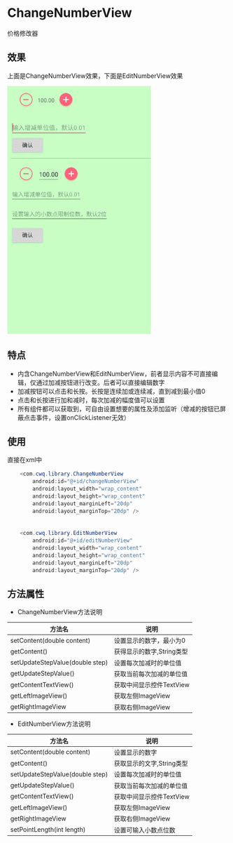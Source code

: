 # ChangeNumberView
价格修改器

## 效果

上面是ChangeNumberView效果，下面是EditNumberView效果

![](https://github.com/WernerZeiss/ChangeNumberView/blob/master/screenshot/GIF.gif)

## 特点

* 内含ChangeNumberView和EditNumberView，前者显示内容不可直接编辑，仅通过加减按钮进行改变。后者可以直接编辑数字
* 加减按钮可以点击和长按。长按是连续加或连续减，直到减到最小值0
* 点击和长按进行加和减时，每次加减的幅度值可以设置
* 所有组件都可以获取到，可自由设置想要的属性及添加监听（增减的按钮已屏蔽点击事件，设置onClickListener无效）

## 使用

直接在xml中

``` java
    <com.cwq.library.ChangeNumberView
        android:id="@+id/changeNumberView"
        android:layout_width="wrap_content"
        android:layout_height="wrap_content"
        android:layout_marginLeft="20dp"
        android:layout_marginTop="20dp" />
        
        
    <com.cwq.library.EditNumberView
        android:id="@+id/editNumberView"
        android:layout_width="wrap_content"
        android:layout_height="wrap_content"
        android:layout_marginLeft="20dp"
        android:layout_marginTop="20dp" />        
```

## 方法属性

* ChangeNumberView方法说明

方法名 | 说明
------|-------
setContent(double content)|设置显示的数字，最小为0
getContent()|获得显示的数字,String类型
setUpdateStepValue(double step)|设置每次加减时的单位值
getUpdateStepValue()|获取当前每次加减的单位值
getContentTextView()|获取中间显示控件TextView
getLeftImageView()|获取左侧ImageView
getRightImageView|获取右侧ImageView

* EditNumberView方法说明

方法名 | 说明
-------|-------
setContent(double content)|设置显示的数字
getContent()|获取显示的文字,String类型
setUpdateStepValue(double step)|设置每次加减时的单位值
getUpdateStepValue()|获取当前每次加减的单位值
getContentTextView()|获取中间显示控件TextView
getLeftImageView()|获取左侧ImageView
getRightImageView|获取右侧ImageView
setPointLength(int length)|设置可输入小数点位数
